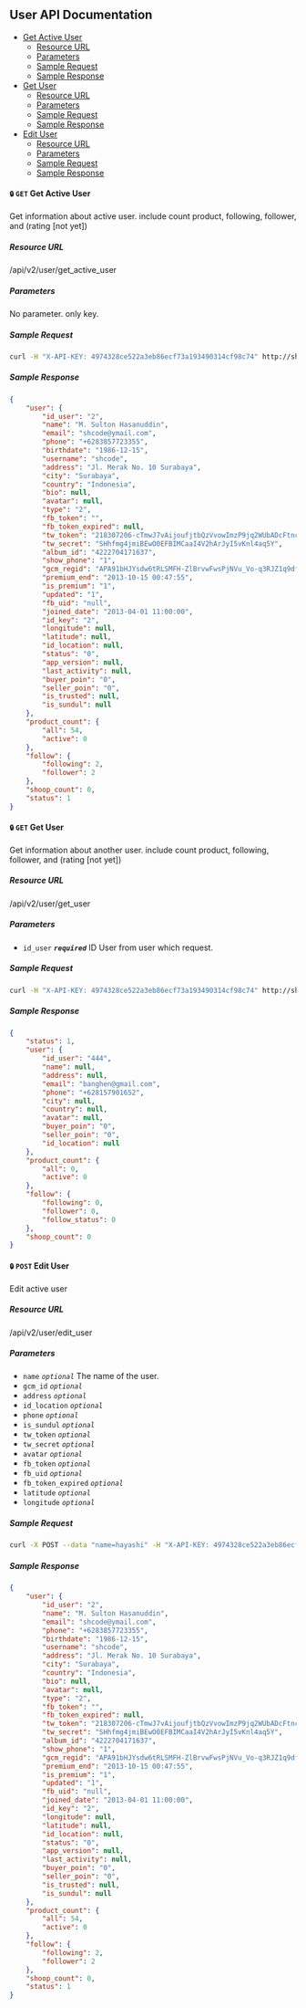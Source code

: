 ## User API Documentation

- [Get Active User](#get-active-user)
    + [Resource URL](#get-active-user-url)
    + [Parameters](#get-active-user-param)
    + [Sample Request](#get-active-user-request)
    + [Sample Response](#get-active-user-response)
- [Get User](#get-user)
    + [Resource URL](#get-user-url)
    + [Parameters](#get-user-param)
    + [Sample Request](#get-user-request)
    + [Sample Response](#get-user-response)
- [Edit User](#edit-user)
    + [Resource URL](#edit-user-url)
    + [Parameters](#edit-user-param)
    + [Sample Request](#edit-user-request)
    + [Sample Response](#edit-user-response)

#### <a name="get-active-user"></a> `🔒` `GET` Get Active User
Get information about active user. include count product, following, follower, and (rating [not yet])

##### <a name="get-active-user-url"></a> Resource URL
/api/v2/user/get_active_user

##### <a name="get-active-user-param"></a> Parameters
No parameter. only key.

##### <a name="get-active-user-request"></a>Sample Request
````sh
curl -H "X-API-KEY: 4974328ce522a3eb86ecf73a193490314cf98c74" http://shoop.dev/api/v2/user/get_active_user
````

##### <a name="get-active-user-response"></a>Sample Response

````json
{
    "user": {
        "id_user": "2",
        "name": "M. Sulton Hasanuddin",
        "email": "shcode@ymail.com",
        "phone": "+6283857723355",
        "birthdate": "1986-12-15",
        "username": "shcode",
        "address": "Jl. Merak No. 10 Surabaya",
        "city": "Surabaya",
        "country": "Indonesia",
        "bio": null,
        "avatar": null,
        "type": "2",
        "fb_token": "",
        "fb_token_expired": null,
        "tw_token": "218307206-cTmwJ7vAijoufjtbQzVvowImzP9jq2WUbADcFtnc",
        "tw_secret": "SHhfmg4jmiBEwO0EFBIMCaaI4V2hArJyI5vKnl4aq5Y",
        "album_id": "4222704171637",
        "show_phone": "1",
        "gcm_regid": "APA91bHJYsdw6tRLSMFH-ZlBrvwFwsPjNVu_Vo-q3RJZ1q9dfQs9BZ6_NrzZW1otXE1amTA-EkQwQQElqb910B1Qjs5JzGL-9wD0_vGyr71cAxEmeimJQ-HdN9SZTAAaxlQPxSH3D01nCT3VKfxwyj70t-HO2cdwBw",
        "premium_end": "2013-10-15 00:47:55",
        "is_premium": "1",
        "updated": "1",
        "fb_uid": "null",
        "joined_date": "2013-04-01 11:00:00",
        "id_key": "2",
        "longitude": null,
        "latitude": null,
        "id_location": null,
        "status": "0",
        "app_version": null,
        "last_activity": null,
        "buyer_poin": "0",
        "seller_poin": "0",
        "is_trusted": null,
        "is_sundul": null
    },
    "product_count": {
        "all": 54,
        "active": 0
    },
    "follow": {
        "following": 2,
        "follower": 2
    },
    "shoop_count": 0,
    "status": 1
}
````

#### <a name="get-user"></a> `🔒` `GET` Get User
Get information about another user. include count product, following, follower, and (rating [not yet])

##### <a name="get-user-url"></a> Resource URL
/api/v2/user/get_user

##### <a name="get-user-param"></a> Parameters
+ `id_user` ___`required`___ ID User from user which request.

##### <a name="get-user-request"></a>Sample Request
````sh
curl -H "X-API-KEY: 4974328ce522a3eb86ecf73a193490314cf98c74" http://shoop.dev/api/v2/user/get_user?id_user=444
````

##### <a name="get-user-response"></a>Sample Response

````json
{
    "status": 1,
    "user": {
        "id_user": "444",
        "name": null,
        "address": null,
        "email": "banghen@gmail.com",
        "phone": "+628157901652",
        "city": null,
        "country": null,
        "avatar": null,
        "buyer_poin": "0",
        "seller_poin": "0",
        "id_location": null
    },
    "product_count": {
        "all": 0,
        "active": 0
    },
    "follow": {
        "following": 0,
        "follower": 0,
        "follow_status": 0
    },
    "shoop_count": 0
}
````

#### <a name="edit-user"></a> `🔒` `POST` Edit User
Edit active user

##### <a name="get-user-url"></a> Resource URL
/api/v2/user/edit_user

##### <a name="get-user-param"></a> Parameters
+ `name` _`optional`_ The name of the user.
+ `gcm_id` _`optional`_  
+ `address` _`optional`_ 
+ `id_location` _`optional`_ 
+ `phone` _`optional`_ 
+ `is_sundul` _`optional`_ 
+ `tw_token` _`optional`_ 
+ `tw_secret` _`optional`_ 
+ `avatar` _`optional`_ 
+ `fb_token` _`optional`_ 
+ `fb_uid` _`optional`_ 
+ `fb_token_expired` _`optional`_ 
+ `latitude` _`optional`_ 
+ `longitude` _`optional`_ 


##### <a name="get-user-request"></a>Sample Request
````sh
curl -X POST --data "name=hayashi" -H "X-API-KEY: 4974328ce522a3eb86ecf73a193490314cf98c74" http://shoop.dev/api/v2/user/edit_user
````

##### <a name="get-user-response"></a>Sample Response

````json
{
    "user": {
        "id_user": "2",
        "name": "M. Sulton Hasanuddin",
        "email": "shcode@ymail.com",
        "phone": "+6283857723355",
        "birthdate": "1986-12-15",
        "username": "shcode",
        "address": "Jl. Merak No. 10 Surabaya",
        "city": "Surabaya",
        "country": "Indonesia",
        "bio": null,
        "avatar": null,
        "type": "2",
        "fb_token": "",
        "fb_token_expired": null,
        "tw_token": "218307206-cTmwJ7vAijoufjtbQzVvowImzP9jq2WUbADcFtnc",
        "tw_secret": "SHhfmg4jmiBEwO0EFBIMCaaI4V2hArJyI5vKnl4aq5Y",
        "album_id": "4222704171637",
        "show_phone": "1",
        "gcm_regid": "APA91bHJYsdw6tRLSMFH-ZlBrvwFwsPjNVu_Vo-q3RJZ1q9dfQs9BZ6_NrzZW1otXE1amTA-EkQwQQElqb910B1Qjs5JzGL-9wD0_vGyr71cAxEmeimJQ-HdN9SZTAAaxlQPxSH3D01nCT3VKfxwyj70t-HO2cdwBw",
        "premium_end": "2013-10-15 00:47:55",
        "is_premium": "1",
        "updated": "1",
        "fb_uid": "null",
        "joined_date": "2013-04-01 11:00:00",
        "id_key": "2",
        "longitude": null,
        "latitude": null,
        "id_location": null,
        "status": "0",
        "app_version": null,
        "last_activity": null,
        "buyer_poin": "0",
        "seller_poin": "0",
        "is_trusted": null,
        "is_sundul": null
    },
    "product_count": {
        "all": 54,
        "active": 0
    },
    "follow": {
        "following": 2,
        "follower": 2
    },
    "shoop_count": 0,
    "status": 1
}
````
